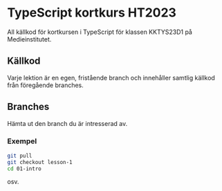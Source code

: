 # TypeScript kortkurs HT2023

All källkod för kortkursen i TypeScript för klassen KKTYS23D1 på Medieinstitutet.

## Källkod

Varje lektion är en egen, fristående branch och innehåller samtlig källkod från föregående branches.

## Branches

Hämta ut den branch du är intresserad av.

### Exempel

```zsh
git pull
git checkout lesson-1
cd 01-intro
```

osv.

